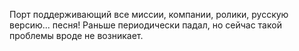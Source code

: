 Порт поддерживающий все миссии, компании, ролики, русскую версию... песня! Раньше периодически падал, но сейчас такой проблемы вроде не возникает.